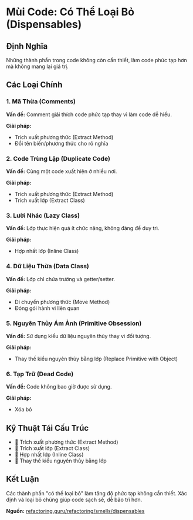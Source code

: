 # **Mùi Code: Có Thể Loại Bỏ (Dispensables)**

## **Định Nghĩa**
Những thành phần trong code không còn cần thiết, làm code phức tạp hơn mà không mang lại giá trị.

## **Các Loại Chính**

### **1. Mã Thừa (Comments)**
**Vấn đề:** Comment giải thích code phức tạp thay vì làm code dễ hiểu.

**Giải pháp:**
- Trích xuất phương thức (Extract Method)
- Đổi tên biến/phương thức cho rõ nghĩa

### **2. Code Trùng Lặp (Duplicate Code)**
**Vấn đề:** Cùng một code xuất hiện ở nhiều nơi.

**Giải pháp:**
- Trích xuất phương thức (Extract Method)
- Trích xuất lớp (Extract Class)

### **3. Lười Nhác (Lazy Class)**
**Vấn đề:** Lớp thực hiện quá ít chức năng, không đáng để duy trì.

**Giải pháp:**
- Hợp nhất lớp (Inline Class)

### **4. Dữ Liệu Thừa (Data Class)**
**Vấn đề:** Lớp chỉ chứa trường và getter/setter.

**Giải pháp:**
- Di chuyển phương thức (Move Method)
- Đóng gói hành vi liên quan

### **5. Nguyên Thủy Ám Ảnh (Primitive Obsession)**
**Vấn đề:** Sử dụng kiểu dữ liệu nguyên thủy thay vì đối tượng.

**Giải pháp:**
- Thay thế kiểu nguyên thủy bằng lớp (Replace Primitive with Object)

### **6. Tạp Trữ (Dead Code)**
**Vấn đề:** Code không bao giờ được sử dụng.

**Giải pháp:**
- Xóa bỏ

## **Kỹ Thuật Tái Cấu Trúc**
- 🔧 Trích xuất phương thức (Extract Method)
- 🔧 Trích xuất lớp (Extract Class)
- 🔧 Hợp nhất lớp (Inline Class)
- 🔧 Thay thế kiểu nguyên thủy bằng lớp

## **Kết Luận**
Các thành phần "có thể loại bỏ" làm tăng độ phức tạp không cần thiết. Xác định và loại bỏ chúng giúp code sạch sẽ, dễ bảo trì hơn.

**Nguồn:** [refactoring.guru/refactoring/smells/dispensables](https://refactoring.guru/refactoring/smells/dispensables)
